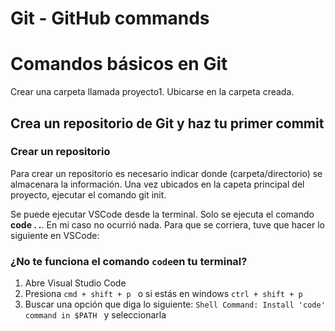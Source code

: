 # Git - GitHub commands


# Comandos básicos en Git
Crear una carpeta llamada proyecto1. Ubicarse en la carpeta creada. 

## Crea un repositorio de Git y haz tu primer commit

### Crear un repositorio
Para crear un repositorio es necesario indicar donde (carpeta/directorio) se almacenara la información. Una vez ubicados en la capeta principal del proyecto, ejecutar el comando git init.

Se puede ejecutar VSCode desde la terminal. Solo se ejecuta el comando **code . .**. En mi caso no ocurrió nada. Para que se corriera, tuve que hacer lo siguiente en VSCode:

### ¿No te funciona el comando ```code```en tu terminal?
1. Abre Visual Studio Code
2. Presiona ```cmd + shift + p ``` o si estás en windows ``` ctrl + shift + p ```
3. Buscar una opción que diga lo siguiente: ```Shell Command: Install 'code' command in $PATH ``` y seleccionarla

